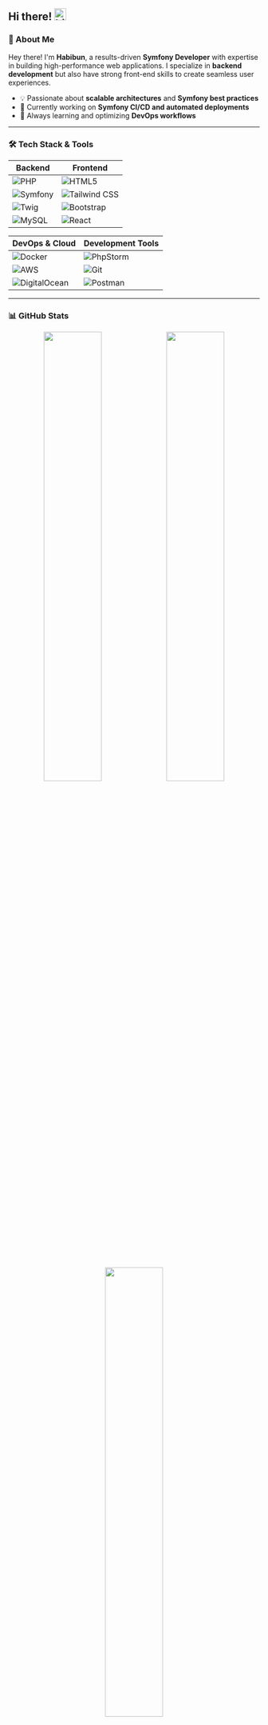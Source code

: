 ## Hi there! <img src="https://user-images.githubusercontent.com/1303154/88677602-1635ba80-d120-11ea-84d8-d263ba5fc3c0.gif" width="24px" alt="hi">

### 🚀 About Me
Hey there! I'm **Habibun**, a results-driven **Symfony Developer** with expertise in building high-performance web applications. I specialize in **backend development** but also have strong front-end skills to create seamless user experiences.

- 💡 Passionate about **scalable architectures** and **Symfony best practices**
- 🔧 Currently working on **Symfony CI/CD and automated deployments**
- 🎯 Always learning and optimizing **DevOps workflows**

---

### 🛠 Tech Stack & Tools

| **Backend** | **Frontend** |
|------------|-------------|
| ![PHP](https://img.shields.io/badge/-PHP-777BB4?style=flat&logo=php&logoColor=white) | ![HTML5](https://img.shields.io/badge/-HTML5-E34F26?style=flat&logo=html5&logoColor=white) |
| ![Symfony](https://img.shields.io/badge/-Symfony-000000?style=flat&logo=symfony&logoColor=white) | ![Tailwind CSS](https://img.shields.io/badge/-Tailwind%20CSS-38B2AC?style=flat&logo=tailwindcss&logoColor=white) |
| ![Twig](https://img.shields.io/badge/-Twig-000000?style=flat&logo=twig&logoColor=white) | ![Bootstrap](https://img.shields.io/badge/-Bootstrap-563D7C?style=flat&logo=bootstrap&logoColor=white) |
| ![MySQL](https://img.shields.io/badge/-MySQL-4479A1?style=flat&logo=mysql&logoColor=white) | ![React](https://img.shields.io/badge/-React-61DAFB?style=flat&logo=react&logoColor=black) |

| **DevOps & Cloud** | **Development Tools** |
|------------|-------------|
| ![Docker](https://img.shields.io/badge/-Docker-2496ED?style=flat&logo=docker&logoColor=white) | ![PhpStorm](https://img.shields.io/badge/-PhpStorm-000000?style=flat&logo=phpstorm&logoColor=white) |
| ![AWS](https://img.shields.io/badge/-AWS-232F3E?style=flat&logo=amazon-aws&logoColor=white) | ![Git](https://img.shields.io/badge/-Git-F05032?style=flat&logo=git&logoColor=white) |
| ![DigitalOcean](https://img.shields.io/badge/-DigitalOcean-0080FF?style=flat&logo=digitalocean&logoColor=white) | ![Postman](https://img.shields.io/badge/-Postman-FF6C37?style=flat&logo=postman&logoColor=white) |

---

### 📊 GitHub Stats

<div align="center">
  <img src="https://github-readme-stats.vercel.app/api?username=habibun&count_private=true&show_icons=true&theme=vue" width="48%"/>
  <img src="https://github-readme-stats.vercel.app/api/top-langs/?username=habibun&layout=compact&theme=vue" width="48%"/>
  <img src="https://github-readme-streak-stats.herokuapp.com/?user=habibun&theme=vue" width="48%"/>
</div>

---

### 🏆 GitHub Trophies

<div align="center">
  <img src="https://github-profile-trophy.vercel.app/?username=habibun&theme=discord&no-frame=true&no-bg=false&margin-w=4"/>
</div>

---

### 🌍 Find Me Online

[![Stack Overflow](https://img.shields.io/badge/-Stack%20Overflow-FE7A16?style=flat&logo=stack-overflow&logoColor=white)](https://stackoverflow.com/users/2986944/habibun)
[![X](https://img.shields.io/badge/-X-000000?style=flat&logo=x&logoColor=white)](https://x.com/HabibunNoby)
[![GitLab](https://img.shields.io/badge/-GitLab-FCA121?style=flat&logo=gitlab&logoColor=white)](http://gitlab.eoninfosys.com/habibun)
[![LinkedIn](https://img.shields.io/badge/-LinkedIn-0072b1?style=flat&logo=linkedin&logoColor=white)](https://www.linkedin.com/in/habibun/)

💼 **Looking for a Symfony expert?** Let's connect on [LinkedIn](https://www.linkedin.com/in/habibun/)!

---

### 🚀 Featured Projects

🔹 [**Symfony Version Upgrade Tool**](https://github.com/habibun/symfony-upgrade) - Automate Symfony version upgrades effortlessly.  
🔹 [**CI/CD Workflow for Symfony**](https://github.com/habibun/symfony-ci-cd) - Streamline deployments with GitHub Actions & Docker.  
🔹 [**PhpStorm Configurations**](https://github.com/habibun/phpstorm-settings) - My personal PhpStorm settings for productivity.

---

[![WakaTime](https://wakatime.com/badge/user/758dffa4-ed02-4160-82f0-b8699f55f1c8.svg)](https://wakatime.com/@758dffa4-ed02-4160-82f0-b8699f55f1c8)
[![Last Updated](https://img.shields.io/github/last-commit/habibun/habibun/main?label=Last%20updated&style=flat&color=blue)](https://github.com/habibun/habibun/commits)

---

🎸 **Fun Fact:** When I'm not coding, you can find me playing guitar or optimizing DevOps pipelines! 😃
